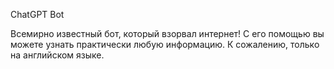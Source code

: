 ChatGPT Bot

Всемирно известный бот, который взорвал интернет! С его помощью вы можете узнать практически любую информацию.
К сожалению, только на английском языке.